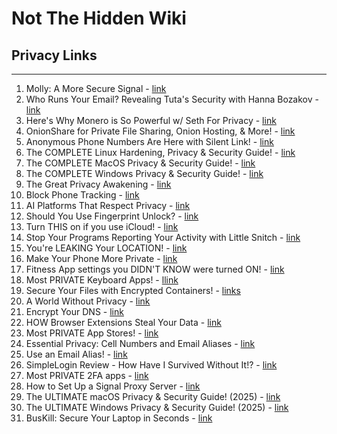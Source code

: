 # Not The Hidden Wiki

## Privacy Links
-----

1. Molly: A More Secure Signal - [link](https://youtu.be/P-2z2c3XBkQ?si=r3hCCriwaIYbbwhL)
2. Who Runs Your Email? Revealing Tuta's Security with Hanna Bozakov - [link](https://youtu.be/0wgpuiIoG_g?si=oyEm--Y_JihRN6eb)
3. Here's Why Monero is So Powerful w/ Seth For Privacy - [link](https://youtu.be/6_eWS5-QZ9M?si=uWAWoFbsjQnUjvqQ)
4. OnionShare for Private File Sharing, Onion Hosting, & More! - [link](https://www.youtube.com/watch?v=D2OLpNtbFD8)
5. Anonymous Phone Numbers Are Here with Silent Link! - [link](https://youtu.be/al11F3QrFVM?si=xOs0h02BbMDo_n5S)
6. The COMPLETE Linux Hardening, Privacy & Security Guide! - [link](https://youtu.be/Sa0KqbpLye4?si=biGo71YIt9OOwjhk)
7. The COMPLETE MacOS Privacy & Security Guide! - [link](https://youtu.be/lFx5icuE6Io?si=y6eq7DhMRBMfQOYa)
8. The COMPLETE Windows Privacy & Security Guide! - [link](https://youtu.be/vNRics7tlqw?si=k3aG0wc-JY08DgKr)
9. The Great Privacy Awakening - [link](https://youtu.be/NvyqPec7G-c?si=n-XpMllPHXpgdftc)
10. Block Phone Tracking - [link](https://youtu.be/PPnFJ8PeSsY?si=lUmPQ197vUqPnY-L)
11. AI Platforms That Respect Privacy - [link](https://youtu.be/rriStH1eTH0?si=3AizZRDVdeyjW9d9)
12. Should You Use Fingerprint Unlock? - [link](https://youtu.be/c0ZAPaRddfo?si=lQERfMNmZv52ietV)
13. Turn THIS on if you use iCloud! - [link](https://youtu.be/-1khYr697jM?si=PDjzEBTca4TofK3I)
14. Stop Your Programs Reporting Your Activity with Little Snitch - [link](https://youtu.be/_0EiqiPuR4Q?si=5ko3anQfXEdtp9RB)
15. You're LEAKING Your LOCATION! - [link](https://youtu.be/A9DPDE0FZeQ?si=4IBOgns0ZpIVY2SF)
16. Make Your Phone More Private - [link](https://youtu.be/wg00QkcpOOM?si=JILRvd8UgtPiJ8IB)
17. Fitness App settings you DIDN'T KNOW were turned ON! - [link](https://youtu.be/V2WrDZnk33g?si=DHYmHuvpvlrc2T1m)
18. Most PRIVATE Keyboard Apps! - [llink](https://youtu.be/y4brX6x3mrM?si=Rs4eDcJRazmOnexx)
19. Secure Your Files with Encrypted Containers! - [links](https://youtu.be/xILGdtI9NPo?si=2ZD4xUhLdfwlkW4D)
20. A World Without Privacy - [link](https://youtu.be/0RhCrb8OCjw?si=jmfO3qrsdr7GL1y0)
21. Encrypt Your DNS - [link](https://youtu.be/xAo61IaXun8?si=pY7IotIkNqEgMn1N)
22. HOW Browser Extensions Steal Your Data - [link](https://youtu.be/cIGESSm39n4?si=tsDNay2738y31wTb)
23. Most PRIVATE App Stores! - [link](https://youtu.be/PdxooS4g5tM?si=ZvQA3DyBqs4KhFf5)
24. Essential Privacy: Cell Numbers and Email Aliases - [link](https://youtu.be/m_xtR6n94ro?si=NVSEKBnEczFgnOKu)
25. Use an Email Alias! - [link](https://youtu.be/5HHdk_GP-Ew?si=34LUa9q0K6F1TpZR)
26. SimpleLogin Review - How Have I Survived Without It!? - [link](https://youtu.be/JMWfsOVrDkw?si=QcZJcPmHRcURkLX2)
27. Most PRIVATE 2FA apps - [link](https://youtu.be/JHIAIzOPz3I?si=aOKkK8qsX08Ptz7H)
28. How to Set Up a Signal Proxy Server - [link](https://youtu.be/V-zgeSGDx34?si=JPbbQfYGjwvX5lEA)
29. The ULTIMATE macOS Privacy & Security Guide! (2025) - [link](https://www.youtube.com/watch?v=EA4KyQBdSu8)
30. The ULTIMATE Windows Privacy & Security Guide! (2025) - [link](https://www.youtube.com/watch?v=-nv3IEtXhF8)
31. BusKill: Secure Your Laptop in Seconds - [link](https://www.youtube.com/watch?v=Zns0xObbOPM)
